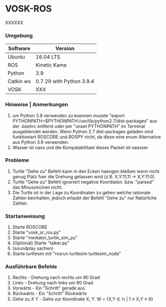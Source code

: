 # VOSK-ROS
XXXXXX
### Umgebung
|Software|Version|
|--|--|
|Ubuntu|16.04 LTS|
|ROS|Kinetic Kame|
|Python|3.9|
|Catkin ws|0.7.29 with Python 3.9.4|
|VOSK|XXX|


### Hinweise | Anmerkungen
1. um Python 3.9 verwenden zu koennen musste "export PYTHONPATH=$PYTHONPATH:/usr/lib/python2.7/dist-packages" aus der .bashrc entfernt  oder per "unset PYTHONPATH" im Terminal ausgeblendet werden. Wenn Python 2.7 dist-packages geladen sind funktioniert ROSCORE und ROSPY nicht, da diese eine enum Alternative aus Python 3.9 verwenden. 
2. Wasser ist nass und die Kompatabilitaet dieses Packet ist naesser

### Probleme
1. Turtle "Gehe zu" Befehl kann in den Ecken haengen bleiben wenn nicht genug Platz fuer die Drehung gelassen wird  (z.B. X,Y:11,11 -> X,Y:11:0).
2. Turtle "Gehe zu" Befehl ignoriert negative Koordiaten. bzw. "parsed" das Minuszeichen nicht.
3. Die Turtle ist in der Lage zu Koordinaten zu gehen welche rationale Zahlen beinhalten, jedoch erlaubt der Befehl "Gehe zu" nur Natürliche Zahlen.


### Startanweisung
1. Starte ROSCORE
2. Starte "vosk_sr_ros.py"
3. Starte "mediator_turtle_sim_py"
4. (Optional) Starte "talker.py"
5. (soundplay sachen)
6. Starte turtlesim mit "rosrun turtlesim turtlesim_node"

### Ausführbare Befehle 
1. Rechts - Drehung nach rechts um 90 Grad
2. Links - Drehung nach links um 90 Grad
3. Vorwärts - Ein "Schritt" gerade aus
4. Rückwärts - Ein "Schritt" Rückwärts
5. Gehe zu *X* *Y* - Gehe zur Koordinate X, Y.  W = {X,Y ∈ ℕ | 1 ≤ X,Y ≤ 9}
